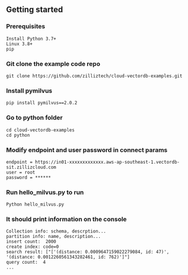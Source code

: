 ## Getting started

### Prerequisites
    Install Python 3.7+
    Linux 3.8+
    pip


### Git clone the example code repo
    git clone https://github.com/zilliztech/cloud-vectordb-examples.git

### Install pymilvus
    pip install pymilvus==2.0.2

### Go to python folder
    cd cloud-vectordb-examples
    cd python

### Modify endpoint and user password in connect params
    endpoint = https://in01-xxxxxxxxxxxxx.aws-ap-southeast-1.vectordb-sit.zillizcloud.com
    user = root 
    password = ******

### Run hello_milvus.py to run
    Python hello_milvus.py

### It should print information on the console
    Collection info: schema, descrption... 
    partition info: name, description...
    insert count:  2000
    create index: code=0
    search result: ["['(distance: 0.0009647159022279084, id: 47)', '(distance: 0.0012260561343282461, id: 762)']"]
    query count:  4
    ...
    